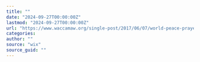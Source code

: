 ```yaml
---
title: ""
date: "2024-09-27T00:00:00Z"
lastmod: "2024-09-27T00:00:00Z"
url: "https://www.waccamaw.org/single-post/2017/06/07/world-peace-prayer-day"
categories:
author: ""
source: "wix"
source_guid: ""
---
```




